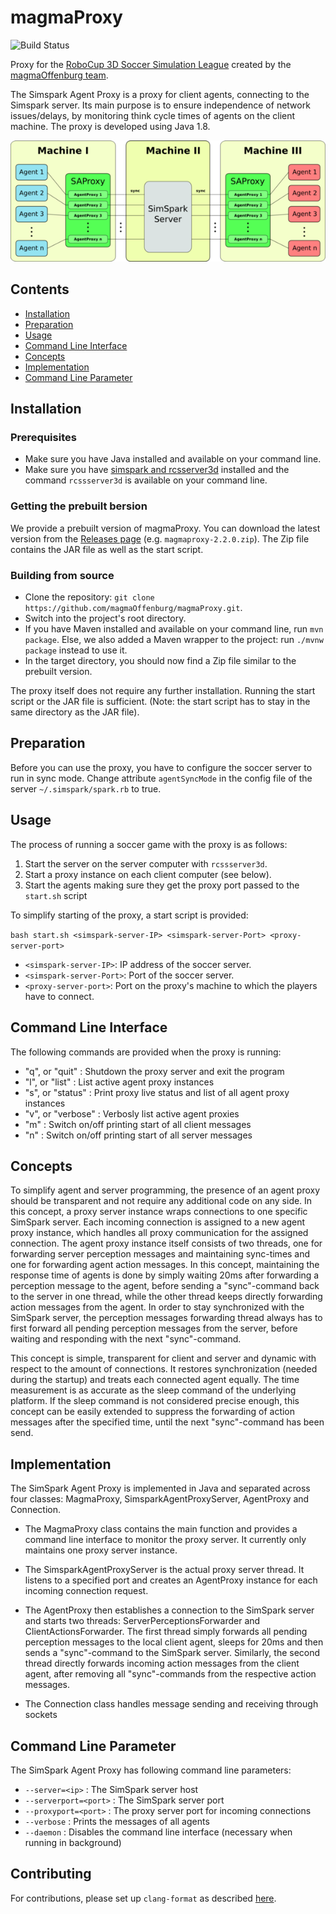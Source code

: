# magmaProxy

![Build Status](https://github.com/magmaOffenburg/magmaProxy/workflows/Build/badge.svg)

Proxy for the [RoboCup 3D Soccer Simulation League](http://wiki.robocup.org/wiki/Soccer_Simulation_League) created by the [magmaOffenburg team](http://robocup.hs-offenburg.de/).

The Simspark Agent Proxy is a proxy for client agents, connecting to the
Simspark server. Its main purpose is to ensure independence of network
issues/delays, by monitoring think cycle times of agents on the client machine.
The proxy is developed using Java 1.8.

![Runtime architecture](screenshots/magmaProxy.png)

## Contents

- [Installation](#installation)
- [Preparation](#preparation)
- [Usage](#usage)
- [Command Line Interface](#command-line-interface)
- [Concepts](#concepts)
- [Implementation](#implementation)
- [Command Line Parameter](#command-line-parameter)

## Installation

### Prerequisites
- Make sure you have Java installed and available on your command line.
- Make sure you have [simspark and rcsserver3d](https://gitlab.com/robocup-sim/SimSpark/-/wikis/home) installed and the command `rcssserver3d` is available on your command line.

### Getting the prebuilt bersion
We provide a prebuilt version of magmaProxy. You can download the latest version from the [Releases page](https://github.com/magmaOffenburg/magmaProxy/releases) (e.g. `magmaproxy-2.2.0.zip`). The Zip file contains the JAR file as well as the start script.

### Building from source
- Clone the repository: `git clone https://github.com/magmaOffenburg/magmaProxy.git`.
- Switch into the project's root directory.
- If you have Maven installed and available on your command line, run `mvn package`. Else, we also added a Maven wrapper to the project: run `./mvnw package` instead to use it.
- In the target directory, you should now find a Zip file similar to the prebuilt version.

The proxy itself does not require any further installation. Running the start script or the JAR file is sufficient. (Note: the start script has to stay in the same directory as the JAR file).

## Preparation
Before you can use the proxy, you have to configure the soccer server to run in sync mode.
Change attribute `agentSyncMode` in the config file of the server `~/.simspark/spark.rb` to true.

## Usage
The process of running a soccer game with the proxy is as follows:

1. Start the server on the server computer with `rcssserver3d`.
2. Start a proxy instance on each client computer (see below).
3. Start the agents making sure they get the proxy port passed to the `start.sh` script

To simplify starting of the proxy, a start script is provided:

`bash start.sh <simspark-server-IP> <simspark-server-Port> <proxy-server-port>`

- `<simspark-server-IP>`: IP address of the soccer server.
- `<simspark-server-Port>`: Port of the soccer server.
- `<proxy-server-port>`: Port on the proxy's machine to which the players have to connect.

## Command Line Interface

The following commands are provided when the proxy is running:

- "q", or "quit" : Shutdown the proxy server and exit the program
- "l", or "list" : List active agent proxy instances
- "s", or "status" : Print proxy live status and list of all agent proxy instances 
- "v", or "verbose" : Verbosly list active agent proxies
- "m" : Switch on/off printing start of all client messages
- "n" : Switch on/off printing start of all server messages

## Concepts
To simplify agent and server programming, the presence of an agent proxy should be transparent and not require any additional code on any side.
In this concept, a proxy server instance wraps connections to one specific SimSpark server. 
Each incoming connection is assigned to a new agent proxy instance, which handles all proxy communication for the assigned connection. 
The agent proxy instance itself consists of two threads, one for forwarding server perception messages and maintaining sync-times and one 
for forwarding agent action messages. In this concept, maintaining the response time of agents is done by simply waiting 20ms after 
forwarding a perception message to the agent, before sending a "sync"-command back to the server in one thread, while the other thread 
keeps directly forwarding action messages from the agent. In order to stay synchronized with the SimSpark server, 
the perception messages forwarding thread always has to first forward all pending perception messages from the server, 
before waiting and responding with the next "sync"-command. 

This concept is simple, transparent for client and server and dynamic with respect to the amount of connections. 
It restores synchronization (needed during the startup) and treats each connected agent equally. 
The time measurement is as accurate as the sleep command of the underlying platform. 
If the sleep command is not considered precise enough, this concept can be easily extended to suppress the forwarding of action
messages after the specified time, until the next "sync"-command has been send. 

## Implementation
The SimSpark Agent Proxy is implemented in Java and separated across four classes: 
MagmaProxy, SimsparkAgentProxyServer, AgentProxy and Connection. 

- The MagmaProxy class contains the main function and provides a command line interface to monitor the proxy server. 
It currently only maintains one proxy server instance. 

- The SimsparkAgentProxyServer is the actual proxy server thread. 
It listens to a specified port and creates an AgentProxy instance for each incoming connection request. 

- The AgentProxy then establishes a connection to the SimSpark server and starts two threads: 
ServerPerceptionsForwarder and ClientActionsForwarder. 
The first thread simply forwards all pending perception messages to the local client 
agent, sleeps for 20ms and then sends a "sync"-command to the SimSpark server. 
Similarly, the second thread directly forwards incoming action messages from the client agent, 
after removing all "sync"-commands from the respective action messages. 

- The Connection class handles message sending and receiving through sockets

## Command Line Parameter

The SimSpark Agent Proxy has following command line parameters:

- `--server=<ip>` : The SimSpark server host
- `--serverport=<port>` : The SimSpark server port 
- `--proxyport=<port>` : The proxy server port for incoming connections
- `--verbose` : Prints the messages of all agents
- `--daemon` : Disables the command line interface (necessary when running in background)

## Contributing

For contributions, please set up `clang-format` as described [here](https://github.com/hsoautonomy/formatting). 
